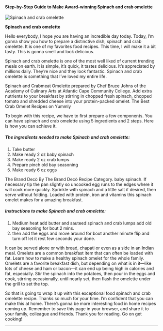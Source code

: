            

#### Step-by-Step Guide to Make Award-winning Spinach and crab omelette

![Spinach and crab omelette](https://img-global.cpcdn.com/recipes/5302773993177088/751x532cq70/spinach-and-crab-omelette-recipe-main-photo.jpg)

**Spinach and crab omelette**

Hello everybody, I hope you are having an incredible day today. Today, I’m gonna show you how to prepare a distinctive dish, spinach and crab omelette. It is one of my favorites food recipes. This time, I will make it a bit tasty. This is gonna smell and look delicious.

Spinach and crab omelette is one of the most well liked of current trending meals on earth. It is simple, it’s quick, it tastes delicious. It’s appreciated by millions daily. They’re nice and they look fantastic. Spinach and crab omelette is something that I’ve loved my entire life.

Spinach and Crabmeat Omelette prepared by Chef Bruce Johns of the Academy of Culinary Arts at Atlantic Cape Community College. Add extra nutrients to your breakfast by stirring in chopped fresh spinach, chopped tomato and shredded cheese into your protein-packed omelet. The Best Crab Omelet Recipes on Yummly

To begin with this recipe, we have to first prepare a few components. You can have spinach and crab omelette using 5 ingredients and 2 steps. Here is how you can achieve it.

##### The ingredients needed to make Spinach and crab omelette:

1.  Take butter
2.  Make ready 2 oz baby spinach
3.  Make ready 2 oz crab lumps
4.  Prepare pinch old bay seasoning
5.  Make ready 6 oz eggs

The Brand Decò By The Brand Decò Recipe Category. baby spinach. If necessary tip the pan slightly so uncooked egg runs to the edges where it will cook more quickly. Sprinkle with spinach and a little salt if desired, then serve without folding. Loaded with protein, iron and vitamins this spinach omelet makes for a amazing breakfast.

##### Instructions to make Spinach and crab omelette:

1.  Medium heat add butter and sauteed spinach and crab lumps add old bay seasoning for bout 2 mins.
2.  then add the eggs and move around for bout another minute flip and turn off let it rest few seconds your done.

It can be served alone or with bread, chapati or even as a side in an Indian meal. Omelets are a common breakfast item that can often be loaded with fat. Learn how to make a healthy spinach omelet for the whole family. Omelets are a favorite breakfast dish, but depending on what is in it—like lots of cheese and ham or bacon—it can end up being high in calories and fat, especially. Stir the spinach into the potatoes, then pour in the eggs and cook, stirring occasionally, until nearly set, then flash the omelette under the grill to set the top.

So that is going to wrap it up with this exceptional food spinach and crab omelette recipe. Thanks so much for your time. I’m confident that you can make this at home. There’s gonna be more interesting food in home recipes coming up. Remember to save this page in your browser, and share it to your family, colleague and friends. Thank you for reading. Go on get cooking!

* * *